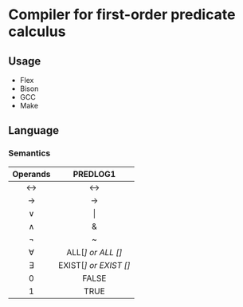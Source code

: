 <!--Copyright Andrik Seeger 2022-->

# Compiler for first-order predicate calculus



## Usage

* Flex 
* Bison
* GCC
* Make

## Language
### Semantics
Operands  | PREDLOG1
:-------------: | :-------------:
↔  | <->
→  | ->
∨  | \\|
∧  | &
¬  | ~
∀<var>  | ALL[<var>] or ALL [<var>]
∃<var>  | EXIST[<var>] or EXIST [<var>]
0  | FALSE
1  | TRUE
